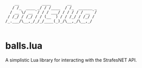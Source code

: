 ```
    __          ____       __           
   / /_  ____ _/ / /____  / /_  ______ _
  / __ \/ __ `/ / / ___/ / / / / / __ `/
 / /_/ / /_/ / / (__  ) / / /_/ / /_/ / 
/_.___/\__,_/_/_/____(_)_/\__,_/\__,_/  
                                        
```
# balls.lua
A simplistic Lua library for interacting with the StrafesNET API.
